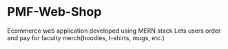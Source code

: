# PMF-Web-Shop

Ecommerce web application developed using MERN stack
Lets users order and pay for faculty merch(hoodies, t-shirts, mugs, etc.)

